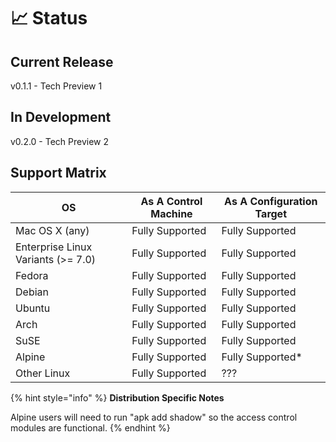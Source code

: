 # 📈 Status

## Current Release

v0.1.1 - Tech Preview 1

## In Development

v0.2.0 - Tech Preview 2

## Support Matrix



| OS                                 | As A Control Machine | As A Configuration Target |
| ---------------------------------- | -------------------- | ------------------------- |
| Mac OS X (any)                     | Fully Supported      | Fully Supported           |
| Enterprise Linux Variants (>= 7.0) | Fully Supported      | Fully Supported           |
| Fedora                             | Fully Supported      | Fully Supported           |
| Debian                             | Fully Supported      | Fully Supported           |
| Ubuntu                             | Fully Supported      | Fully Supported           |
| Arch                               | Fully Supported      | Fully Supported           |
| SuSE                               | Fully Supported      | Fully Supported           |
| Alpine                             | Fully Supported      | Fully Supported\*         |
| Other Linux                        | Fully Supported      | ???                       |



{% hint style="info" %}
**Distribution Specific Notes**

Alpine users will need to run "apk add shadow" so the access control modules are functional.
{% endhint %}





